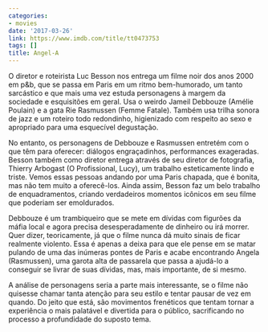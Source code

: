 ```yaml
---
categories:
- movies
date: '2017-03-26'
link: https://www.imdb.com/title/tt0473753
tags: []
title: Angel-A
---
```


O diretor e roteirista Luc Besson nos entrega um filme noir dos anos 2000 em p&b, que se passa em Paris em um ritmo bem-humorado, um tanto sarcástico e que mais uma vez estuda personagens à margem da sociedade e esquisitões em geral. Usa o weirdo Jameil Debbouze (Amélie Poulain) e a gata Rie Rasmussen (Femme Fatale). Também usa trilha sonora de jazz e um roteiro todo redondinho, higienizado com respeito ao sexo e apropriado para uma esquecível degustação.

No entanto, os personagens de Debbouze e Rasmussen entretém com o que têm para oferecer: diálogos engraçadinhos, performances exageradas. Besson também como diretor entrega através de seu diretor de fotografia, Thierry Arbogast (O Profissional, Lucy), um trabalho esteticamente lindo e triste. Vemos essas pessoas andando por uma Paris chapada, que é bonita, mas não tem muito a oferecê-los. Ainda assim, Besson faz um belo trabalho de enquadramentos, criando verdadeiros momentos icônicos em seu filme que poderiam ser emoldurados.

Debbouze é um trambiqueiro que se mete em dívidas com figurões da máfia local e agora precisa desesperadamente de dinheiro ou irá morrer. Quer dizer, teoricamente, já que o filme nunca dá muito sinais de ficar realmente violento. Essa é apenas a deixa para que ele pense em se matar pulando de uma das inúmeras pontes de Paris e acabe encontrando Angela (Rasmussen), uma garota alta de passarela que passa a ajudá-lo a conseguir se livrar de suas dívidas, mas, mais importante, de si mesmo.

A análise de personagens seria a parte mais interessante, se o filme não quisesse chamar tanta atenção para seu estilo e tentar pausar de vez em quando. Do jeito que está, são movimentos frenéticos que tentam tornar a experiência o mais palatável e divertida para o público, sacrificando no processo a profundidade do suposto tema.